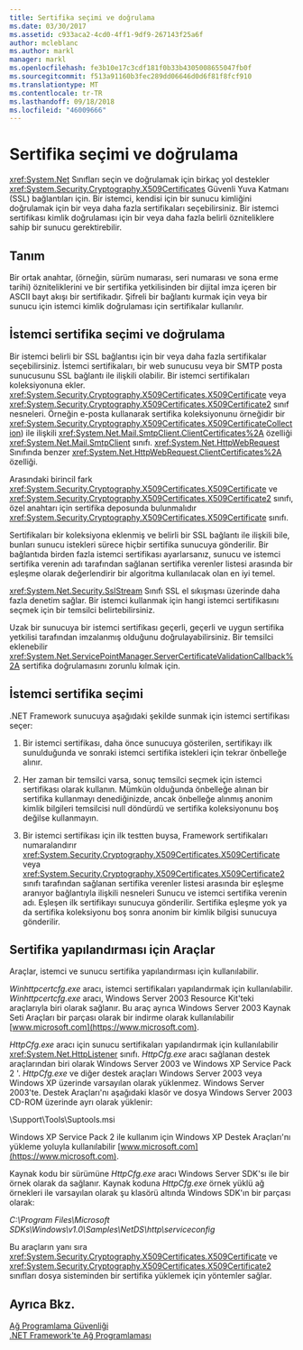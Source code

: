 ```yaml
---
title: Sertifika seçimi ve doğrulama
ms.date: 03/30/2017
ms.assetid: c933aca2-4cd0-4ff1-9df9-267143f25a6f
author: mcleblanc
ms.author: markl
manager: markl
ms.openlocfilehash: fe3b10e17c3cdf181f0b33b4305008655047fb0f
ms.sourcegitcommit: f513a91160b3fec289dd06646d0d6f81f8fcf910
ms.translationtype: MT
ms.contentlocale: tr-TR
ms.lasthandoff: 09/18/2018
ms.locfileid: "46009666"
---
```

# <a name="certificate-selection-and-validation"></a>Sertifika seçimi ve doğrulama
<xref:System.Net> Sınıfları seçin ve doğrulamak için birkaç yol destekler <xref:System.Security.Cryptography.X509Certificates> Güvenli Yuva Katmanı (SSL) bağlantıları için. Bir istemci, kendisi için bir sunucu kimliğini doğrulamak için bir veya daha fazla sertifikaları seçebilirsiniz. Bir istemci sertifikası kimlik doğrulaması için bir veya daha fazla belirli özniteliklere sahip bir sunucu gerektirebilir.  
  
## <a name="definition"></a>Tanım  
 Bir ortak anahtar, (örneğin, sürüm numarası, seri numarası ve sona erme tarihi) özniteliklerini ve bir sertifika yetkilisinden bir dijital imza içeren bir ASCII bayt akışı bir sertifikadır. Şifreli bir bağlantı kurmak için veya bir sunucu için istemci kimlik doğrulaması için sertifikalar kullanılır.  
  
## <a name="client-certificate-selection-and-validation"></a>İstemci sertifika seçimi ve doğrulama  
 Bir istemci belirli bir SSL bağlantısı için bir veya daha fazla sertifikalar seçebilirsiniz. İstemci sertifikaları, bir web sunucusu veya bir SMTP posta sunucusunu SSL bağlantı ile ilişkili olabilir. Bir istemci sertifikaları koleksiyonuna ekler. <xref:System.Security.Cryptography.X509Certificates.X509Certificate> veya <xref:System.Security.Cryptography.X509Certificates.X509Certificate2> sınıf nesneleri. Örneğin e-posta kullanarak sertifika koleksiyonunu örneğidir bir <xref:System.Security.Cryptography.X509Certificates.X509CertificateCollection>) ile ilişkili <xref:System.Net.Mail.SmtpClient.ClientCertificates%2A> özelliği <xref:System.Net.Mail.SmtpClient> sınıfı. <xref:System.Net.HttpWebRequest> Sınıfında benzer <xref:System.Net.HttpWebRequest.ClientCertificates%2A> özelliği.  
  
 Arasındaki birincil fark <xref:System.Security.Cryptography.X509Certificates.X509Certificate> ve <xref:System.Security.Cryptography.X509Certificates.X509Certificate2> sınıfı, özel anahtarı için sertifika deposunda bulunmalıdır <xref:System.Security.Cryptography.X509Certificates.X509Certificate> sınıfı.  
  
 Sertifikaları bir koleksiyona eklenmiş ve belirli bir SSL bağlantı ile ilişkili bile, bunları sunucu istekleri sürece hiçbir sertifika sunucuya gönderilir. Bir bağlantıda birden fazla istemci sertifikası ayarlarsanız, sunucu ve istemci sertifika verenin adı tarafından sağlanan sertifika verenler listesi arasında bir eşleşme olarak değerlendirir bir algoritma kullanılacak olan en iyi temel.  
  
 <xref:System.Net.Security.SslStream> Sınıfı SSL el sıkışması üzerinde daha fazla denetim sağlar. Bir istemci kullanmak için hangi istemci sertifikasını seçmek için bir temsilci belirtebilirsiniz.  
  
 Uzak bir sunucuya bir istemci sertifikası geçerli, geçerli ve uygun sertifika yetkilisi tarafından imzalanmış olduğunu doğrulayabilirsiniz. Bir temsilci eklenebilir <xref:System.Net.ServicePointManager.ServerCertificateValidationCallback%2A> sertifika doğrulamasını zorunlu kılmak için.  
  
## <a name="client-certificate-selection"></a>İstemci sertifika seçimi  
 .NET Framework sunucuya aşağıdaki şekilde sunmak için istemci sertifikası seçer:  
  
1.  Bir istemci sertifikası, daha önce sunucuya gösterilen, sertifikayı ilk sunulduğunda ve sonraki istemci sertifika istekleri için tekrar önbelleğe alınır.  
  
2.  Her zaman bir temsilci varsa, sonuç temsilci seçmek için istemci sertifikası olarak kullanın. Mümkün olduğunda önbelleğe alınan bir sertifika kullanmayı denediğinizde, ancak önbelleğe alınmış anonim kimlik bilgileri temsilcisi null döndürdü ve sertifika koleksiyonunu boş değilse kullanmayın.  
  
3.  Bir istemci sertifikası için ilk testten buysa, Framework sertifikaları numaralandırır <xref:System.Security.Cryptography.X509Certificates.X509Certificate> veya <xref:System.Security.Cryptography.X509Certificates.X509Certificate2> sınıfı tarafından sağlanan sertifika verenler listesi arasında bir eşleşme aranıyor bağlantıyla ilişkili nesneleri Sunucu ve istemci sertifika verenin adı. Eşleşen ilk sertifikayı sunucuya gönderilir. Sertifika eşleşme yok ya da sertifika koleksiyonu boş sonra anonim bir kimlik bilgisi sunucuya gönderilir.  
  
## <a name="tools-for-certificate-configuration"></a>Sertifika yapılandırması için Araçlar  
 Araçlar, istemci ve sunucu sertifika yapılandırması için kullanılabilir.  
  
 *Winhttpcertcfg.exe* aracı, istemci sertifikaları yapılandırmak için kullanılabilir. *Winhttpcertcfg.exe* aracı, Windows Server 2003 Resource Kit'teki araçlarıyla biri olarak sağlanır. Bu araç ayrıca Windows Server 2003 Kaynak Seti Araçları bir parçası olarak bir indirme olarak kullanılabilir [www.microsoft.com](https://www.microsoft.com).  
  
*HttpCfg.exe* aracı için sunucu sertifikaları yapılandırmak için kullanılabilir <xref:System.Net.HttpListener> sınıfı. *HttpCfg.exe* aracı sağlanan destek araçlarından biri olarak Windows Server 2003 ve Windows XP Service Pack 2 '. *HttpCfg.exe* ve diğer destek araçları Windows Server 2003 veya Windows XP üzerinde varsayılan olarak yüklenmez. Windows Server 2003'te. Destek Araçları'nı aşağıdaki klasör ve dosya Windows Server 2003 CD-ROM üzerinde ayrı olarak yüklenir:  
  
 \Support\Tools\Suptools.msi  
  
 Windows XP Service Pack 2 ile kullanım için Windows XP Destek Araçları'nı yükleme yoluyla kullanılabilir [www.microsoft.com](https://www.microsoft.com).  
  
 Kaynak kodu bir sürümüne *HttpCfg.exe* aracı Windows Server SDK'sı ile bir örnek olarak da sağlanır. Kaynak koduna *HttpCfg.exe* örnek yüklü ağ örnekleri ile varsayılan olarak şu klasörü altında Windows SDK'ın bir parçası olarak:  
  
 *C:\Program Files\Microsoft SDKs\Windows\v1.0\Samples\NetDS\http\serviceconfig*  
  
 Bu araçların yanı sıra <xref:System.Security.Cryptography.X509Certificates.X509Certificate> ve <xref:System.Security.Cryptography.X509Certificates.X509Certificate2> sınıfları dosya sisteminden bir sertifika yüklemek için yöntemler sağlar.  
  
## <a name="see-also"></a>Ayrıca Bkz.  
 [Ağ Programlama Güvenliği](../../../docs/framework/network-programming/security-in-network-programming.md)  
 [.NET Framework'te Ağ Programlaması](../../../docs/framework/network-programming/index.md)
